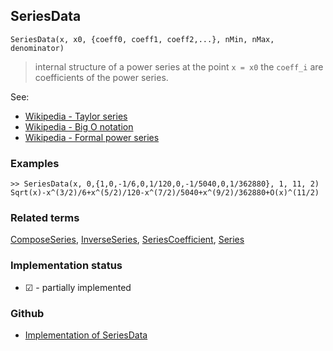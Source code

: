 ## SeriesData

```
SeriesData(x, x0, {coeff0, coeff1, coeff2,...}, nMin, nMax, denominator)
```

> internal structure of a power series at the point `x = x0` the `coeff_i` are coefficients of the power series.

See:
* [Wikipedia - Taylor series](https://en.wikipedia.org/wiki/Taylor_series)
* [Wikipedia - Big O notation](https://en.wikipedia.org/wiki/Big_O_notation)
* [Wikipedia - Formal power series](https://en.wikipedia.org/wiki/Formal_power_series)

### Examples

```
>> SeriesData(x, 0,{1,0,-1/6,0,1/120,0,-1/5040,0,1/362880}, 1, 11, 2) 
Sqrt(x)-x^(3/2)/6+x^(5/2)/120-x^(7/2)/5040+x^(9/2)/362880+O(x)^(11/2)
```

### Related terms
[ComposeSeries](ComposeSeries.md), [InverseSeries](InverseSeries.md), [SeriesCoefficient](SeriesCoefficient.md), [Series](Series.md)






### Implementation status

* &#x2611; - partially implemented

### Github

* [Implementation of SeriesData](https://github.com/axkr/symja_android_library/blob/master/symja_android_library/matheclipse-core/src/main/java/org/matheclipse/core/builtin/SeriesFunctions.java#L2009) 
